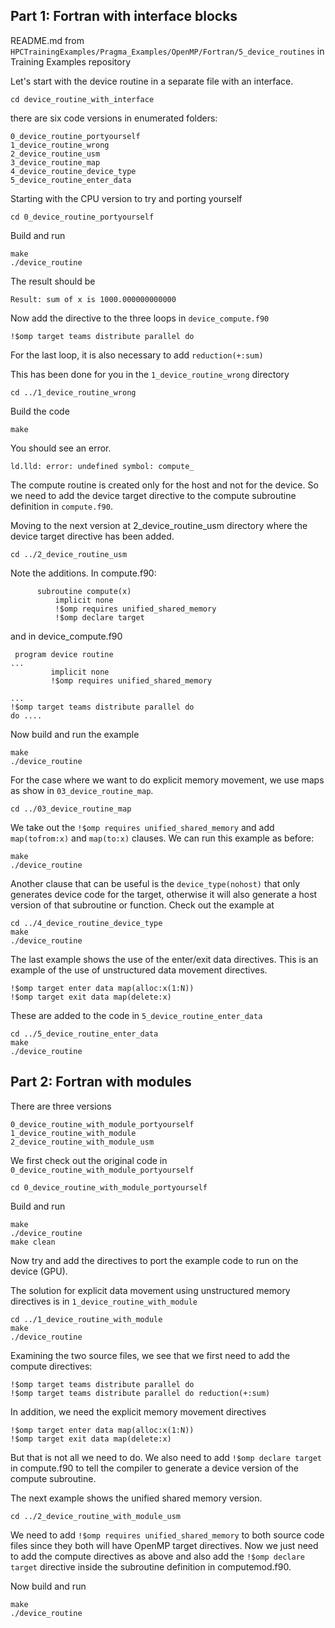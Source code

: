 
## Part 1: Fortran with interface blocks

README.md from `HPCTrainingExamples/Pragma_Examples/OpenMP/Fortran/5_device_routines` in Training Examples repository

Let's start with the device routine in a separate file with an interface.

```
cd device_routine_with_interface
```

there are six code versions in enumerated folders:

```
0_device_routine_portyourself
1_device_routine_wrong
2_device_routine_usm
3_device_routine_map
4_device_routine_device_type
5_device_routine_enter_data
```

Starting with the CPU version to try and porting yourself

```
cd 0_device_routine_portyourself
```

Build and run

```
make
./device_routine
```

The result should be

```
Result: sum of x is 1000.000000000000
```

Now add the directive to the three loops in `device_compute.f90`

```
!$omp target teams distribute parallel do
```

For the last loop, it is also necessary to add `reduction(+:sum)`

This has been done for you in the `1_device_routine_wrong` directory

```
cd ../1_device_routine_wrong
```

Build the code

```
make
```

You should see an error.  

```
ld.lld: error: undefined symbol: compute_
```

The compute routine is created only for the host and not for the device. So we need to add the device target 
directive to the compute subroutine definition in `compute.f90`.

Moving to the next version at 2_device_routine_usm directory where the device target directive
has been added. 

```
cd ../2_device_routine_usm
```

Note the additions. In compute.f90:

```
      subroutine compute(x)
          implicit none
          !$omp requires unified_shared_memory
          !$omp declare target
```

and in device_compute.f90

```
 program device routine
...
         implicit none
         !$omp requires unified_shared_memory

...                                                                                                                                                         !$omp target teams distribute parallel do                                                                                                                                                       do .... 
```

Now build and run the example

```
make
./device_routine
```

For the case where we want to do explicit memory movement, we use maps as show in `03_device_routine_map`.

```
cd ../03_device_routine_map
```

We take out the `!$omp requires unified_shared_memory` and add `map(tofrom:x)` and `map(to:x)` clauses. We can run this
example as before:

```
make
./device_routine
```

Another clause that can be useful is the `device_type(nohost)` that only generates device code 
for the target, otherwise it will also generate a host version of that subroutine or function. Check out the example at

```
cd ../4_device_routine_device_type
make
./device_routine
```

The last example shows the use of the enter/exit data directives. This is an example of the use of unstructured data movement
directives.

```
!$omp target enter data map(alloc:x(1:N))
!$omp target exit data map(delete:x)
```

These are added to the code in `5_device_routine_enter_data`

```
cd ../5_device_routine_enter_data
make
./device_routine
```

## Part 2: Fortran with modules


There are three versions

```
0_device_routine_with_module_portyourself
1_device_routine_with_module
2_device_routine_with_module_usm
```

We first check out the original code in `0_device_routine_with_module_portyourself`

```
cd 0_device_routine_with_module_portyourself
```

Build and run

```
make
./device_routine
make clean
```

Now try and add the directives to port the example code to run on the device (GPU).

The solution for explicit data movement using unstructured memory directives is in `1_device_routine_with_module`

```
cd ../1_device_routine_with_module
make
./device_routine
```

Examining the two source files, we see that we first need to add the compute 
directives:

```
!$omp target teams distribute parallel do
!$omp target teams distribute parallel do reduction(+:sum)
```

In addition, we need the explicit memory movement directives 

```
!$omp target enter data map(alloc:x(1:N))
!$omp target exit data map(delete:x)
```

But that is not all we need to do. We also need to add `!$omp declare target` in compute.f90 to tell the compiler
to generate a device version of the compute subroutine.

The next example shows the unified shared memory version.

```
cd ../2_device_routine_with_module_usm
```

We need to add `!$omp requires unified_shared_memory` to both source code files since they both will have
OpenMP target directives. Now we just need to add the compute directives as above and also add the 
`!$omp declare target` directive inside the subroutine definition in computemod.f90.

Now build and run

```
make
./device_routine
```
